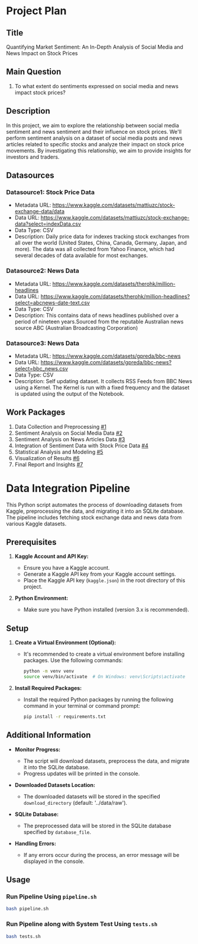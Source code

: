 # Project Plan

## Title

Quantifying Market Sentiment: An In-Depth Analysis of Social Media and News Impact on Stock Prices

## Main Question

1. To what extent do sentiments expressed on social media and news impact stock prices?

## Description

In this project, we aim to explore the relationship between social media sentiment and news sentiment and their influence on stock prices. We'll perform sentiment analysis on a dataset of social media posts and news articles related to specific stocks and analyze their impact on stock price movements. By investigating this relationship, we aim to provide insights for investors and traders.

## Datasources

### Datasource1: Stock Price Data
* Metadata URL: https://www.kaggle.com/datasets/mattiuzc/stock-exchange-data/data
* Data URL: https://www.kaggle.com/datasets/mattiuzc/stock-exchange-data?select=indexData.csv
* Data Type: CSV
* Description: Daily price data for indexes tracking stock exchanges from all over the world (United States, China, Canada, Germany, Japan, and more). The data was all collected from Yahoo Finance, which had several decades of data available for most exchanges.

### Datasource2: News Data
* Metadata URL: https://www.kaggle.com/datasets/therohk/million-headlines
* Data URL: https://www.kaggle.com/datasets/therohk/million-headlines?select=abcnews-date-text.csv
* Data Type: CSV
* Description: This contains data of news headlines published over a period of nineteen years.Sourced from the reputable Australian news source ABC (Australian Broadcasting Corporation)

### Datasource3: News Data
* Metadata URL: https://www.kaggle.com/datasets/gpreda/bbc-news
* Data URL: https://www.kaggle.com/datasets/gpreda/bbc-news?select=bbc_news.csv
* Data Type: CSV
* Description: Self updating dataset. It collects RSS Feeds from BBC News using a Kernel. The Kernel is run with a fixed frequency and the dataset is updated using the output of the Notebook.

## Work Packages

1. Data Collection and Preprocessing [#1](https://github.com/mohdahmedasif/made-template/issues/1)
2. Sentiment Analysis on Social Media Data [#2](https://github.com/mohdahmedasif/made-template/issues/2)
3. Sentiment Analysis on News Articles Data [#3](https://github.com/mohdahmedasif/made-template/issues/3)
4. Integration of Sentiment Data with Stock Price Data [#4](https://github.com/mohdahmedasif/made-template/issues/4)
5. Statistical Analysis and Modeling [#5](https://github.com/mohdahmedasif/made-template/issues/5)
6. Visualization of Results [#6](https://github.com/mohdahmedasif/made-template/issues/6)
7. Final Report and Insights [#7](https://github.com/mohdahmedasif/made-template/issues/7)

# Data Integration Pipeline

This Python script automates the process of downloading datasets from Kaggle, preprocessing the data, and migrating it into an SQLite database. The pipeline includes fetching stock exchange data and news data from various Kaggle datasets.

## Prerequisites

1. **Kaggle Account and API Key:**
   - Ensure you have a Kaggle account.
   - Generate a Kaggle API key from your Kaggle account settings.
   - Place the Kaggle API key (`kaggle.json`) in the root directory of this project.

2. **Python Environment:**
   - Make sure you have Python installed (version 3.x is recommended).

## Setup

1. **Create a Virtual Environment (Optional):**
   - It's recommended to create a virtual environment before installing packages. Use the following commands:

     ```bash
     python -m venv venv
     source venv/bin/activate  # On Windows: venv\Scripts\activate
     ```

2. **Install Required Packages:**
   - Install the required Python packages by running the following command in your terminal or command prompt:

     ```bash
     pip install -r requirements.txt
     ```


## Additional Information

- **Monitor Progress:**
   - The script will download datasets, preprocess the data, and migrate it into the SQLite database.
   - Progress updates will be printed in the console.

- **Downloaded Datasets Location:**
  - The downloaded datasets will be stored in the specified `download_directory` (default: '../data/raw').

- **SQLite Database:**
  - The preprocessed data will be stored in the SQLite database specified by `database_file`.

- **Handling Errors:**
  - If any errors occur during the process, an error message will be displayed in the console.

## Usage

### Run Pipeline Using `pipeline.sh`

   ```bash
   bash pipeline.sh
   ```
   
### Run Pipeline along with System Test Using `tests.sh`
   
   ```bash
   bash tests.sh
   ```